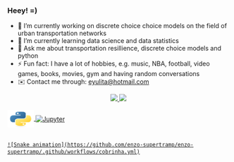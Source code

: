 ### Heey! =)

- 🔭 I’m currently working on discrete choice choice models on the field of urban transportation networks
- 🌱 I’m currently learning data science and data statistics
- 💬 Ask me about transportation resillience, discrete choice models and python
- ⚡ Fun fact: I have a lot of hobbies, e.g. music, NBA, football, video games, books, movies, gym and having random conversations
- ✉️ Contact me through: eyulita@hotmail.com
<div align="center">
  <a href="https://github.com/enzo-supertramp">
  <img height="180em" src="https://github-readme-stats.vercel.app/api?username=enzo-supertramp&show_icons=true&theme=dark&include_all_commits=true&count_private=true&hide_rank=true"/>
  <img height="120em" src="https://github-readme-stats.vercel.app/api/top-langs/?username=enzo-supertramp&layout=compact&langs_count=7&theme=dark"/>
</div> 
  
  <div style="display: inline_block"><br>
  <img align="center" alt="Python" height="40" width="60" src="https://raw.githubusercontent.com/devicons/devicon/master/icons/python/python-original.svg">
  <img align="center" alt="Jupyter" height="40" width="60" src="https://cdn.jsdelivr.net/gh/devicons/devicon/icons/jupyter/jupyter-original-wordmark.svg">
</div>
  
  ##
  
    ![Snake animation](https://github.com/enzo-supertramp/enzo-supertramp/.github/workflows/cobrinha.yml)
